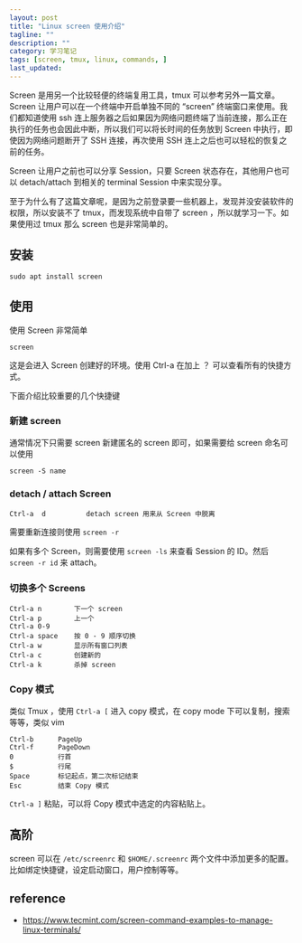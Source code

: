 ```yaml
---
layout: post
title: "Linux screen 使用介绍"
tagline: ""
description: ""
category: 学习笔记
tags: [screen, tmux, linux, commands, ]
last_updated:
---
```


Screen 是用另一个比较轻便的终端复用工具，tmux 可以参考另外一篇文章。Screen 让用户可以在一个终端中开启单独不同的 “screen” 终端窗口来使用。我们都知道使用 ssh 连上服务器之后如果因为网络问题终端了当前连接，那么正在执行的任务也会因此中断，所以我们可以将长时间的任务放到 Screen 中执行，即使因为网络问题断开了 SSH 连接，再次使用 SSH 连上之后也可以轻松的恢复之前的任务。

Screen 让用户之前也可以分享 Session，只要 Screen 状态存在，其他用户也可以 detach/attach 到相关的 terminal Session 中来实现分享。

至于为什么有了这篇文章呢，是因为之前登录要一些机器上，发现并没安装软件的权限，所以安装不了 tmux，而发现系统中自带了 screen ，所以就学习一下。如果使用过 tmux 那么 screen 也是非常简单的。

## 安装

    sudo apt install screen

## 使用

使用 Screen 非常简单

    screen

这是会进入 Screen 创建好的环境。使用 Ctrl-a 在加上 ？ 可以查看所有的快捷方式。

下面介绍比较重要的几个快捷键

### 新建 screen
通常情况下只需要 screen 新建匿名的 screen 即可，如果需要给 screen 命名可以使用

    screen -S name


### detach / attach Screen

    Ctrl-a  d          detach screen 用来从 Screen 中脱离

需要重新连接则使用 `screen -r`

如果有多个 Screen，则需要使用 `screen -ls` 来查看 Session 的 ID。然后 `screen -r id` 来 attach。

### 切换多个 Screens

    Ctrl-a n        下一个 screen
    Ctrl-a p        上一个
    Ctrl-a 0-9
    Ctrl-a space    按 0 - 9 顺序切换
    Ctrl-a w        显示所有窗口列表
    Ctrl-a c        创建新的
    Ctrl-a k        杀掉 screen

### Copy 模式

类似 Tmux ，使用 `Ctrl-a [` 进入 copy 模式，在 copy mode 下可以复制，搜索等等，类似 vim

    Ctrl-b      PageUp
    Ctrl-f      PageDown
    0           行首
    $           行尾
    Space       标记起点，第二次标记结束
    Esc         结束 Copy 模式

`Ctrl-a ]` 粘贴，可以将 Copy 模式中选定的内容粘贴上。

## 高阶
screen 可以在 `/etc/screenrc` 和 `$HOME/.screenrc` 两个文件中添加更多的配置。比如绑定快捷键，设定启动窗口，用户控制等等。

## reference

- <https://www.tecmint.com/screen-command-examples-to-manage-linux-terminals/>
